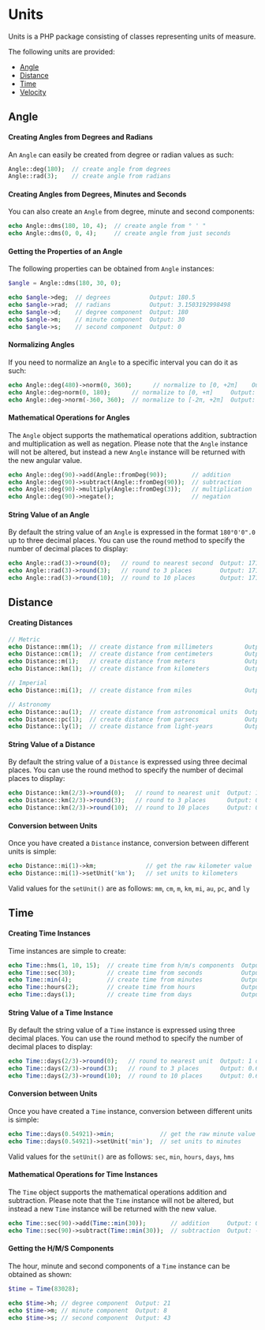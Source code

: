 Units
=====
Units is a PHP package consisting of classes representing units of measure.

The following units are provided:
* [Angle](https://github.com/marando/Units/blob/master/README.md#angle)
* [Distance](https://github.com/marando/Units/blob/master/README.md#distance)
* [Time](https://github.com/marando/Units/blob/master/README.md#time)
* [Velocity](https://github.com/marando/Units/blob/master/README.md#velocity)



Angle
-----

#### Creating Angles from Degrees and Radians
An `Angle` can easily be created from degree or radian values as such:
```php
Angle::deg(180);  // create angle from degrees
Angle::rad(3);    // create angle from radians
```

#### Creating Angles from Degrees, Minutes and Seconds
You can also create an `Angle` from degree, minute and second components:
```php
echo Angle::dms(180, 10, 4);  // create angle from ° ' "
echo Angle::dms(0, 0, 4);     // create angle from just seconds
```

#### Getting the Properties of an Angle
The following properties can be obtained from `Angle` instances:
```php
$angle = Angle::dms(180, 30, 0);

echo $angle->deg;  // degrees           Output: 180.5 
echo $angle->rad;  // radians           Output: 3.1503192998498
echo $angle->d;    // degree component  Output: 180
echo $angle->m;    // minute component  Output: 30
echo $angle->s;    // second component  Output: 0
```

#### Normalizing Angles
If you need to normalize an `Angle` to a specific interval you can do it as such:
```php
echo Angle::deg(480)->norm(0, 360);      // normalize to [0, +2π]    Output: 120°0'0".0
echo Angle::deg>norm(0, 180);      // normalize to [0, +π]     Output: 160°0'0".0
echo Angle::deg->norm(-360, 360);  // normalize to [-2π, +2π]  Output: -360°0'0".0
```

#### Mathematical Operations for Angles
The `Angle` object supports the mathematical operations addition, subtraction and multiplication as well as negation. Please note that the `Angle` instance will not be altered, but instead a new `Angle` instance will be returned with the new angular value.
```php
echo Angle::deg(90)->add(Angle::fromDeg(90));       // addition        Output: 180°0'0".0
echo Angle::deg(90)->subtract(Angle::fromDeg(90));  // subtraction     Output: 180°0'0".0
echo Angle::deg(90)->multiply(Angle::fromDeg(3));   // multiplication  Output: 270°0'0".0
echo Angle::deg(90)->negate();                      // negation        Output: -90°0'0".0
```

#### String Value of an Angle
By default the string value of an `Angle` is expressed in the format `180°0'0".0` up to three decimal places. You can use the round method to specify the number of decimal places to display:
```php
echo Angle::rad(3)->round(0);   // round to nearest second  Output: 171°53'14"
echo Angle::rad(3)->round(3);   // round to 3 places        Output: 171°53'14".419
echo Angle::rad(3)->round(10);  // round to 10 places       Output: 171°53'14".4187412891
```


Distance
--------
#### Creating Distances
```php
// Metric
echo Distance::mm(1);  // create distance from millimeters         Output: 1.000 mm
echo Distance::cm(1);  // create distance from centimeters         Output: 1.000 cm
echo Distance::m(1);   // create distance from meters              Output: 1.000 m
echo Distance::km(1);  // create distance from kilometers          Output: 1.000 km

// Imperial
echo Distance::mi(1);  // create distance from miles               Output: 1.000 mi

// Astronomy
echo Distance::au(1);  // create distance from astronomical units  Output: 1.000 AU
echo Distance::pc(1);  // create distance from parsecs             Output: 1.000 pc
echo Distance::ly(1);  // create distance from light-years         Output: 1.000 ly
```

#### String Value of a Distance
By default the string value of a `Distance` is expressed using three decimal places. You can use the round method to specify the number of decimal places to display:
```php
echo Distance::km(2/3)->round(0);   // round to nearest unit  Output: 1 km
echo Distance::km(2/3)->round(3);   // round to 3 places      Output: 0.667 km
echo Distance::km(2/3)->round(10);  // round to 10 places     Output: 0.6666666667 km
```

#### Conversion between Units
Once you have created a `Distance` instance, conversion between different units is simple:
```php
echo Distance::mi(1)->km;              // get the raw kilometer value  Output: 1.609344
echo Distance::mi(1)->setUnit('km');   // set units to kilometers      Output: 1.609 km
```
Valid values for the `setUnit()` are as follows: `mm`, `cm`, `m`, `km`, `mi`, `au`, `pc`, and `ly`


Time
----
#### Creating Time Instances
Time instances are simple to create:
```php
echo Time::hms(1, 10, 15);  // create time from h/m/s components  Output: 1ʰ10ᵐ15ˢ
echo Time::sec(30);         // create time from seconds           Output: 30 sec
echo Time::min(4);          // create time from minutes           Output: 5 min
echo Time::hours(2);        // create time from hours             Output: 2 hour
echo Time::days(1);         // create time from days              Output: 1 day
```

#### String Value of a Time Instance
By default the string value of a `Time` instance is expressed using three decimal places. You can use the round method to specify the number of decimal places to display:
```php
echo Time::days(2/3)->round(0);   // round to nearest unit  Output: 1 day
echo Time::days(2/3)->round(3);   // round to 3 places      Output: 0.667 days
echo Time::days(2/3)->round(10);  // round to 10 places     Output: 0.6666666667 days
```

#### Conversion between Units
Once you have created a `Time` instance, conversion between different units is simple:
```php
echo Time::days(0.54921)->min;             // get the raw minute value  Output: 790.8624
echo Time::days(0.54921)->setUnit('min');  // set units to minutes      Output: 790.862 min
```
Valid values for the `setUnit()` are as follows: `sec`, `min`, `hours`, `days`, `hms`

#### Mathematical Operations for Time Instances
The `Time` object supports the mathematical operations addition and subtraction. Please note that the `Time` instance will not be altered, but instead a new `Time` instance will be returned with the new value.
```php
echo Time::sec(90)->add(Time::min(30));       // addition     Output: 0ʰ31ᵐ30ˢ
echo Time::sec(90)->subtract(Time::min(30));  // subtraction  Output: -0ʰ28ᵐ30ˢ
```

#### Getting the H/M/S Components
The hour, minute and second components of a `Time` instance can be obtained as shown:
```php
$time = Time(83028);

echo $time->h; // degree component  Output: 21
echo $time->m; // minute component  Output: 8
echo $time->s; // second component  Output: 43
```




